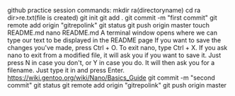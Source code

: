 github practice session
commands:
  mkdir ra(directoryname)
  cd ra
  dir>re.txt(file is created)
  git init
  git add .
  git commit -m "first commit"
  git remote add origin "gitrepolink"
  git status
  git push origin master
  touch README.md
  nano README.md
  A terminal window opens where we can type our text to be displayed in the README page 
  If you want to save the changes you've made, press Ctrl + O. To exit nano, type Ctrl + X. If you ask nano to exit from a modified file,     it will ask you if you want to save it. Just press N in case you don't, or Y in case you do. It will then ask you for a filename. Just     type it in and press Enter.
  https://wiki.gentoo.org/wiki/Nano/Basics_Guide 
  git commit -m "second commit"
  git status
  git remote add origin "gitrepolink"
  git push origin master

